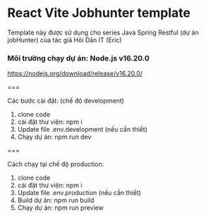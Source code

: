 # React Vite Jobhunter template
Template này được sử dụng cho series Java Spring Restful (dự án jobHunter) của tác giả Hỏi Dân IT (Eric)

### Môi trường chạy dự án: Node.js v16.20.0
https://nodejs.org/download/release/v16.20.0/

===

Các bước cài đặt: (chế độ development)
1. clone code
2. cài đặt thư viện: npm i
3. Update file .env.development (nếu cần thiết)
4. Chạy dự án: npm run dev

===

Cách chạy tại chế độ production:
1. clone code
2. cài đặt thư viện: npm i
3. Update file .env.production (nếu cần thiết)
4. Build dự án: npm run build
5. Chạy dự án: npm run preview
